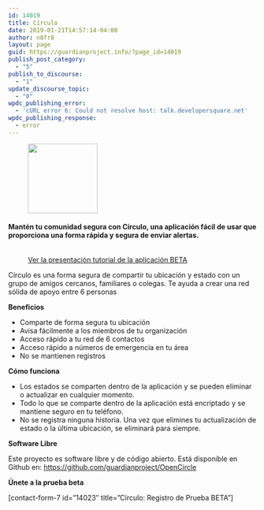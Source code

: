 ```yaml
---
id: 14019
title: Círculo
date: 2019-01-21T14:57:14-04:00
author: n8fr8
layout: page
guid: https://guardianproject.info/?page_id=14019
publish_post_category:
  - "5"
publish_to_discourse:
  - "1"
update_discourse_topic:
  - "0"
wpdc_publishing_error:
  - 'cURL error 6: Could not resolve host: talk.developersquare.net'
wpdc_publishing_response:
  - error
---
```

<div class="wp-block-image">
  <figure class="alignleft is-resized"><img src="https://guardianproject.info/wp-content/uploads/2019/01/mainlogo.png" alt="" class="wp-image-14035" width="141" height="141" srcset="https://guardianproject.info/wp-content/uploads/2019/01/mainlogo.png 1024w, https://guardianproject.info/wp-content/uploads/2019/01/mainlogo-150x150.png 150w, https://guardianproject.info/wp-content/uploads/2019/01/mainlogo-300x300.png 300w, https://guardianproject.info/wp-content/uploads/2019/01/mainlogo-768x768.png 768w" sizes="(max-width: 141px) 100vw, 141px" /></figure>
</div>

#### **Mantén tu comunidad segura con Círculo, una aplicación fácil de usar que proporciona una forma rápida y segura de enviar alertas.**  
<figure class="wp-block-image">

<img src="https://guardianproject.info/wp-content/uploads/2019/01/51271541-707f8800-198d-11e9-94e0-95d903d241cb-1024x676.png" alt="" class="wp-image-14021" srcset="https://guardianproject.info/wp-content/uploads/2019/01/51271541-707f8800-198d-11e9-94e0-95d903d241cb-1024x676.png 1024w, https://guardianproject.info/wp-content/uploads/2019/01/51271541-707f8800-198d-11e9-94e0-95d903d241cb-300x198.png 300w, https://guardianproject.info/wp-content/uploads/2019/01/51271541-707f8800-198d-11e9-94e0-95d903d241cb-768x507.png 768w" sizes="(max-width: 1024px) 100vw, 1024px" /> <figcaption>[Ver la presentación tutorial de la aplicación BETA](https://docs.google.com/presentation/d/1PjBQ2Zub7aFSaef98HETSy5xFzfP21kik_zyi3wB8Hw/edit)</figcaption></figure> 

Círculo es una forma segura de compartir tu ubicación y estado con un grupo de amigos cercanos, familiares o colegas. Te ayuda a crear una red sólida de apoyo entre 6 personas

**Beneficios**

  * Comparte de forma segura tu ubicación
  * Avisa fácilmente a los miembros de tu organización
  * Acceso rápido a tu red de 6 contactos
  * Acceso rápido a números de emergencia en tu área
  * No se mantienen registros



  


**Cómo funciona**

  * Los estados se comparten dentro de la aplicación y se pueden eliminar o actualizar en cualquier momento.
  * Todo lo que se comparte dentro de la aplicación está encriptado y se mantiene seguro en tu teléfono.
  * No se registra ninguna historia. Una vez que elimines tu actualización de estado o la última ubicación, se eliminará para siempre.

**Software Libre**

Este proyecto es software libre y de código abierto. Está disponible en Github en: https://github.com/guardianproject/OpenCircle

**Únete a la prueba beta**

[contact-form-7 id=&#8221;14023&#8243; title=&#8221;Círculo: Registro de Prueba BETA&#8221;]